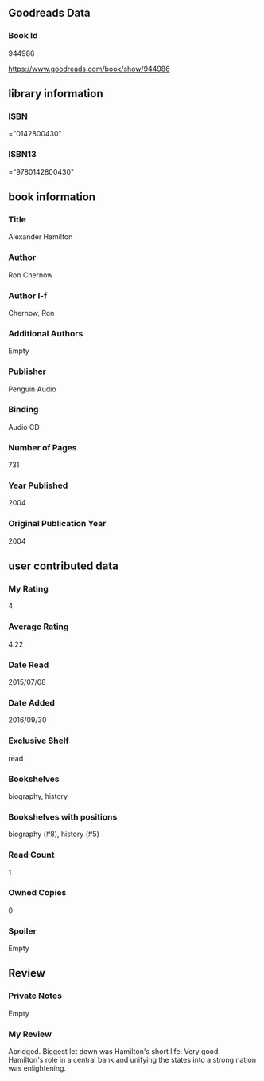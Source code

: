 <!-- This template shows how to bulk convert all columns of data into one markdown file -->
<!-- caveat: substitution key matches column headers from default export. You will get a KeyError if there's a mismatch -->

## Goodreads Data

### Book Id 

944986

https://www.goodreads.com/book/show/944986

## library information

### ISBN 
="0142800430"

### ISBN13 
="9780142800430"

## book information

### Title
Alexander Hamilton

### Author 
Ron Chernow

### Author l-f 
Chernow, Ron

### Additional Authors
Empty

### Publisher 
Penguin Audio

### Binding
Audio CD

### Number of Pages
731

### Year Published
2004

### Original Publication Year 
2004

## user contributed data

### My Rating
4

### Average Rating
4.22

### Date Read
2015/07/08

### Date Added
2016/09/30

### Exclusive Shelf
read

### Bookshelves
biography, history

### Bookshelves with positions
biography (#8), history (#5)

### Read Count
1

### Owned Copies
0

### Spoiler 
Empty

## Review

### Private Notes
Empty

### My Review
Abridged. Biggest let down was Hamilton's short life. Very good.<br/>Hamilton's role in a central bank and unifying the states into a strong nation was enlightening.